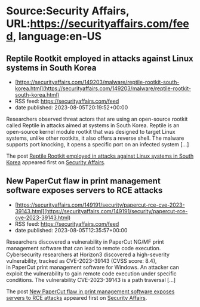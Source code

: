 # Source:Security Affairs, URL:https://securityaffairs.com/feed, language:en-US

## Reptile Rootkit employed in attacks against Linux systems in South Korea
 - [https://securityaffairs.com/149203/malware/reptile-rootkit-south-korea.html](https://securityaffairs.com/149203/malware/reptile-rootkit-south-korea.html)
 - RSS feed: https://securityaffairs.com/feed
 - date published: 2023-08-05T20:19:52+00:00

<p>Researchers observed threat actors that are using an open-source rootkit called Reptile in attacks aimed at systems in South Korea. Reptile is an open-source kernel module rootkit that was designed to target Linux systems, unlike other rootkits, it also offers a reverse shell. The malware supports port knocking, it opens a specific port on an infected system [&#8230;]</p>
<p>The post <a href="https://securityaffairs.com/149203/malware/reptile-rootkit-south-korea.html" rel="nofollow">Reptile Rootkit employed in attacks against Linux systems in South Korea</a> appeared first on <a href="https://securityaffairs.com" rel="nofollow">Security Affairs</a>.</p>

## New PaperCut flaw in print management software exposes servers to RCE attacks
 - [https://securityaffairs.com/149191/security/papercut-rce-cve-2023-39143.html](https://securityaffairs.com/149191/security/papercut-rce-cve-2023-39143.html)
 - RSS feed: https://securityaffairs.com/feed
 - date published: 2023-08-05T12:35:57+00:00

<p>Researchers discovered a vulnerability in PaperCut NG/MF print management software that can lead to remote code execution. Cybersecurity researchers at Horizon3 discovered a high-severity vulnerability, tracked as CVE-2023-39143 (CVSS score: 8.4), in PaperCut print management software for Windows. An attacker can exploit the vulnerability to gain remote code execution under specific conditions. The vulnerability CVE-2023-39143 is a path traversal [&#8230;]</p>
<p>The post <a href="https://securityaffairs.com/149191/security/papercut-rce-cve-2023-39143.html" rel="nofollow">New PaperCut flaw in print management software exposes servers to RCE attacks</a> appeared first on <a href="https://securityaffairs.com" rel="nofollow">Security Affairs</a>.</p>

